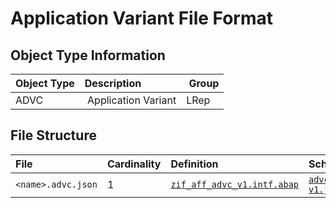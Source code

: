 # Application Variant File Format

## Object Type Information

Object Type | Description | Group
:--- | :--- | :---
ADVC | Application Variant | LRep

## File Structure

File | Cardinality | Definition | Schema | Example
:--- | :--- | :--- | :--- | :---
`<name>.advc.json` | 1 | [`zif_aff_advc_v1.intf.abap`](./type/zif_aff_advc_v1.intf.abap) | [`advc-v1.json`](./advc-v1.json) | [`z_aff_example_advc.advc.json`](./examples/z_aff_example_advc.advc.json)
